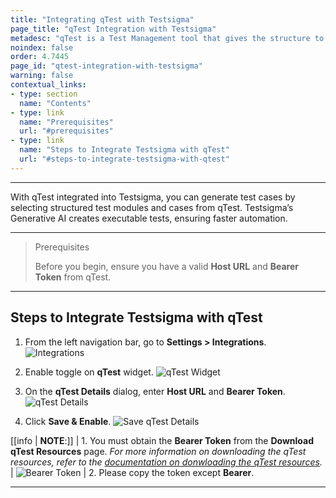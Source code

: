 ```yaml
---
title: "Integrating qTest with Testsigma"
page_title: "qTest Integration with Testsigma"
metadesc: "qTest is a Test Management tool that gives the structure to organize, plan, and report the progress of testing. Learn how to integrate qTest with Testsigma Application"
noindex: false
order: 4.7445
page_id: "qtest-integration-with-testsigma"
warning: false
contextual_links:
- type: section
  name: "Contents"
- type: link
  name: "Prerequisites"
  url: "#prerequisites"
- type: link
  name: "Steps to Integrate Testsigma with qTest"
  url: "#steps-to-integrate-testsigma-with-qtest"
---
```


---

With qTest integrated into Testsigma, you can generate test cases by selecting structured test modules and cases from qTest. Testsigma’s Generative AI creates executable tests, ensuring faster automation.

---

> <p id="prerequisites">Prerequisites</p>
>
> Before you begin, ensure you have a valid **Host URL** and **Bearer Token** from qTest.

---

## **Steps to Integrate Testsigma with qTest**

1. From the left navigation bar, go to **Settings > Integrations**.
   ![Integrations](https://s3.amazonaws.com/static-docs.testsigma.com/new_images/projects/applications/TestRail_Navigation.png)

2. Enable toggle on **qTest** widget.
   ![qTest Widget](https://s3.amazonaws.com/static-docs.testsigma.com/new_images/projects/applications/qTest_Widget.png)

3. On the **qTest Details** dialog, enter **Host URL** and **Bearer Token**.
   ![qTest Details](https://s3.amazonaws.com/static-docs.testsigma.com/new_images/projects/applications/qTest_Details.png)

4. Click **Save & Enable**.
   ![Save qTest Details](https://s3.amazonaws.com/static-docs.testsigma.com/new_images/projects/applications/qTest_Details_Save.png)

[[info | **NOTE**:]]
| 1.  You must obtain the **Bearer Token** from the **Download qTest Resources** page. *For more information on downloading the qTest resources, refer to the [documentation on donwloading the qTest resources](https://documentation.tricentis.com/qtest/od/en/content/overview/download_qtest_resources_page.htm).*
| ![Bearer Token](https://s3.amazonaws.com/static-docs.testsigma.com/new_images/projects/applications/qTest_BearerToken.png)
| 2. Please copy the token except **Bearer**. 


---
